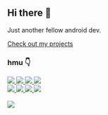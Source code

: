 ## Hi there 👋

Just another fellow android dev.  

[Check out my projects](https://sarath.is-a.dev/projects/)  

### hmu 👇  

<a href="https://sarath.hashnode.dev/" alt="Blog">
   <img src="https://img.shields.io/badge/Blog-sarath.hashnode.dev-green" />
</a>
<a href="https://twitter.com/sharkaboi" alt="Twitter">
   <img src="https://img.shields.io/badge/Twitter-%40sharkaboi-blue" />
</a>
<a href="https://www.reddit.com/user/SharkaBoi" alt="Reddit">
   <img src="https://img.shields.io/badge/Reddit-u%2FSharkaBoi-orange" />
</a>
<a href="https://www.twitch.tv/cyber_shark" alt="Twitch">
   <img src="https://img.shields.io/badge/Twitch-cyber__shark-blueviolet" />
</a>
<br>
<a href="https://discord.com/users/287436478030544896" alt="Discord">
   <img src="https://img.shields.io/badge/Discord-CyberShark%233467-9cf" />
</a>
<a href="https://www.linkedin.com/in/cybershark/" alt="Linkedin">
  <img src="https://img.shields.io/badge/Linkedin-cybershark-blue" />
</a>
<a href="https://stackoverflow.com/users/12674960/cybershark" alt="SO">
  <img src="https://img.shields.io/badge/SO-CyberShark-orange" />
</a>
<a href="https://www.instagram.com/sharkaboiii/" alt="IG">
  <img src="https://img.shields.io/badge/IG-@sharkaboiii-ff69b4" />
</a>
<br>
<br>

<a href="#" alt="( ͡° ͜ʖ ͡°)">
  <img src="https://gpvc.arturio.dev/sharkaboi" />
</a>  
